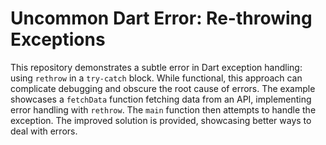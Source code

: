 # Uncommon Dart Error: Re-throwing Exceptions

This repository demonstrates a subtle error in Dart exception handling: using `rethrow` in a `try-catch` block. While functional, this approach can complicate debugging and obscure the root cause of errors. The example showcases a `fetchData` function fetching data from an API, implementing error handling with `rethrow`. The `main` function then attempts to handle the exception.  The improved solution is provided, showcasing better ways to deal with errors.